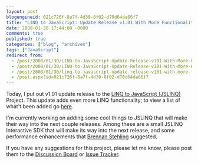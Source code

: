 ```yaml
---
layout: post
blogengineid: 021c726f-8a7f-4d39-8f02-d70d64da66f7
title: "LINQ to JavaScript: Update Release v1.01 With More Functionality"
date: 2008-01-30 17:44:00 -0600
comments: true
published: true
categories: ["blog", "archives"]
tags: ["JavaScript"]
redirect_from: 
  - /post/2008/01/30/LINQ-to-JavaScript-Update-Release-v101-With-More-Functionality.aspx
  - /post/2008/01/30/LINQ-to-JavaScript-Update-Release-v101-With-More-Functionality
  - /post/2008/01/30/linq-to-javascript-update-release-v101-with-more-functionality
  - /post.aspx?id=021c726f-8a7f-4d39-8f02-d70d64da66f7
---
```

<!-- more -->

Today, I put out v1.01 update release to the <a href="http://jslinq.com">LINQ to JavaScript (JSLINQ)</a> Project. This update adds even more LINQ functionality; to view a list of what't been added go <a href="http://www.codeplex.com/JSLINQ/Release/ProjectReleases.aspx?ReleaseId=10315">here</a>.

I'm currently working on adding some cool things to JSLINQ that will make their way into the next couple releases. Among these are a small JSLINQ Interactive SDK that will make its way into the next release, and some performance enhancements that <a href="http://brennan.offwhite.net/blog/">Brennan Stehling</a> suggested.

If you have any suggestions for this project, please let me know, please post them to the <a href="http://www.codeplex.com/JSLINQ/Thread/List.aspx">Discussion Board</a> or <a href="http://www.codeplex.com/JSLINQ/WorkItem/List.aspx">Issue Tracker</a>.
